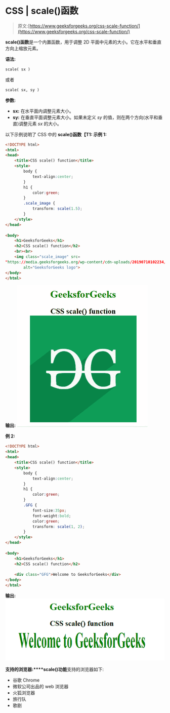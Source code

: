 # CSS | scale()函数

> 原文:[https://www.geeksforgeeks.org/css-scale-function/](https://www.geeksforgeeks.org/css-scale-function/)

**scale()函数**是一个内置函数，用于调整 2D 平面中元素的大小。它在水平和垂直方向上缩放元素。

**语法:**

```html
scale( sx )
```

或者

```html
scale( sx, sy )
```

**参数:**

*   **sx:** 在水平面内调整元素大小。
*   **sy:** 在垂直平面调整元素大小。如果未定义 *sy* 的值，则在两个方向(水平和垂直)调整元素 *sx* 的大小。

以下示例说明了 CSS 中的 **scale()函数【T1:
**示例 1:****

```html
<!DOCTYPE html> 
<html> 
<head> 
    <title>CSS scale() function</title> 
    <style> 
        body {
            text-align:center;
        }
        h1 {
            color:green;
        }
        .scale_image {
            transform: scale(1.5);
        }
    </style> 
</head> 

<body> 
    <h1>GeeksforGeeks</h1>
    <h2>CSS scale() function</h2>
    <br><br>
    <img class="scale_image" src= 
"https://media.geeksforgeeks.org/wp-content/cdn-uploads/20190710102234/download3.png"
        alt="GeeksforGeeks logo"> 
</body> 
</html>
```

**输出:**
![](img/16b5749a4f899d23d57af038882fb4b8.png)

**例 2:**

```html
<!DOCTYPE html> 
<html> 
<head> 
    <title>CSS scale() function</title> 
    <style> 
        body {
            text-align:center;
        }
        h1 {
            color:green;
        }
        .GFG {
            font-size:35px;
            font-weight:bold;
            color:green;
            transform: scale(1, 2);
        }
    </style> 
</head> 

<body> 
    <h1>GeeksforGeeks</h1>
    <h2>CSS scale() function</h2>

    <div class="GFG">Welcome to GeeksforGeeks</div> 
</body> 
</html>
```

**输出:**
![](img/ad5c055453f593707e8b7b6b1ba7afea.png)

**支持的浏览器:****scale()功能**支持的浏览器如下:

*   谷歌 Chrome
*   微软公司出品的 web 浏览器
*   火狐浏览器
*   旅行队
*   歌剧